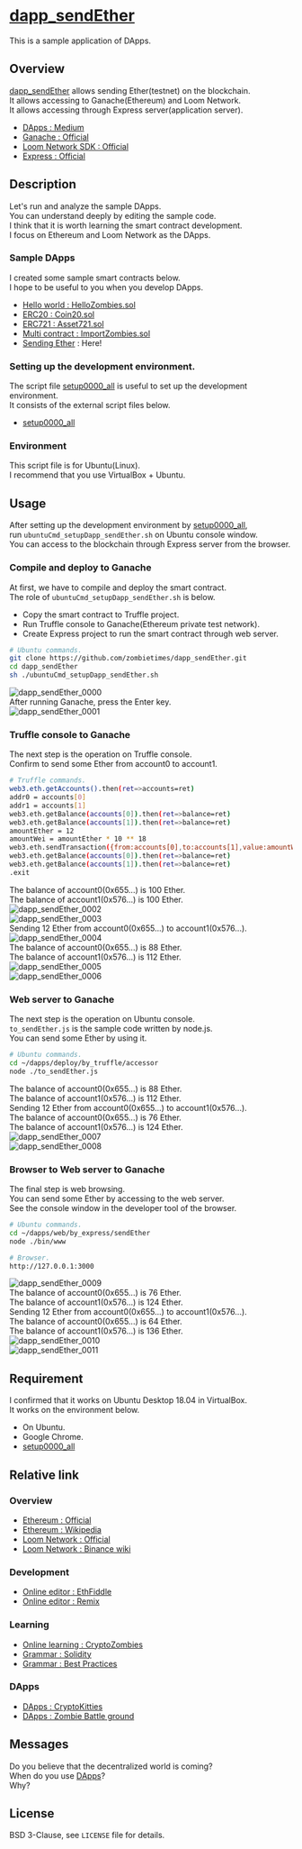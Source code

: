 # [dapp_sendEther](https://github.com/zombietimes/dapp_sendEther)
This is a sample application of DApps.  

## Overview
[dapp_sendEther](https://github.com/zombietimes/dapp_sendEther) allows sending Ether(testnet) on the blockchain.  
It allows accessing to Ganache(Ethereum) and Loom Network.  
It allows accessing through Express server(application server).  
- [DApps : Medium](https://medium.com/swlh/understanding-dapps-decentralized-applications-8f3668ebdc9a)  
- [Ganache : Official](https://truffleframework.com/docs/ganache/overview)  
- [Loom Network SDK : Official](https://loomx.io/developers/)  
- [Express : Official](https://expressjs.com/)  

## Description
Let's run and analyze the sample DApps.  
You can understand deeply by editing the sample code.  
I think that it is worth learning the smart contract development.  
I focus on Ethereum and Loom Network as the DApps.  

### Sample DApps
I created some sample smart contracts below.  
I hope to be useful to you when you develop DApps.  
- [Hello world : HelloZombies.sol](https://github.com/zombietimes/dapp_helloWorld)
- [ERC20 : Coin20.sol](https://github.com/zombietimes/dapp_erc20)
- [ERC721 : Asset721.sol](https://github.com/zombietimes/dapp_erc721)
- [Multi contract : ImportZombies.sol](https://github.com/zombietimes/dapp_multiContract)
- [Sending Ether](https://github.com/zombietimes/dapp_sendEther) : Here!

### Setting up the development environment.
The script file [setup0000_all](https://github.com/zombietimes/setup0000_all) is useful to set up the development environment.  
It consists of the external script files below.  
- [setup0000_all](https://github.com/zombietimes/setup0000_all)  

### Environment
This script file is for Ubuntu(Linux).  
I recommend that you use VirtualBox + Ubuntu.  

## Usage
After setting up the development environment by [setup0000_all](https://github.com/zombietimes/setup0000_all),  
run `ubuntuCmd_setupDapp_sendEther.sh` on Ubuntu console window.  
You can access to the blockchain through Express server from the browser.  

### Compile and deploy to Ganache
At first, we have to compile and deploy the smart contract.  
The role of `ubuntuCmd_setupDapp_sendEther.sh` is below.  
- Copy the smart contract to Truffle project.
- Run Truffle console to Ganache(Ethereum private test network).
- Create Express project to run the smart contract through web server.
```sh
# Ubuntu commands.
git clone https://github.com/zombietimes/dapp_sendEther.git
cd dapp_sendEther
sh ./ubuntuCmd_setupDapp_sendEther.sh
```
![dapp_sendEther_0000](https://user-images.githubusercontent.com/50263232/57186743-d3d2fd00-6f1f-11e9-81e4-868e19b5d289.png)  
After running Ganache, press the Enter key.  
![dapp_sendEther_0001](https://user-images.githubusercontent.com/50263232/57186747-e0efec00-6f1f-11e9-993b-c6f3527a34d8.png)  

### Truffle console to Ganache
The next step is the operation on Truffle console.  
Confirm to send some Ether from account0 to account1.  
```sh
# Truffle commands.
web3.eth.getAccounts().then(ret=>accounts=ret)
addr0 = accounts[0]
addr1 = accounts[1]
web3.eth.getBalance(accounts[0]).then(ret=>balance=ret)
web3.eth.getBalance(accounts[1]).then(ret=>balance=ret)
amountEther = 12
amountWei = amountEther * 10 ** 18
web3.eth.sendTransaction({from:accounts[0],to:accounts[1],value:amountWei})
web3.eth.getBalance(accounts[0]).then(ret=>balance=ret)
web3.eth.getBalance(accounts[1]).then(ret=>balance=ret)
.exit
```
The balance of account0(0x655...) is 100 Ether.  
The balance of account1(0x576...) is 100 Ether.  
![dapp_sendEther_0002](https://user-images.githubusercontent.com/50263232/57186749-ecdbae00-6f1f-11e9-9bcc-1122f0f520c0.png)  
![dapp_sendEther_0003](https://user-images.githubusercontent.com/50263232/57186750-f8c77000-6f1f-11e9-8a0c-bf457a3ad27d.png)  
Sending 12 Ether from account0(0x655...) to account1(0x576...).  
![dapp_sendEther_0004](https://user-images.githubusercontent.com/50263232/57186754-0846b900-6f20-11e9-8db7-689334986867.png)  
The balance of account0(0x655...) is 88 Ether.  
The balance of account1(0x576...) is 112 Ether.  
![dapp_sendEther_0005](https://user-images.githubusercontent.com/50263232/57186757-14cb1180-6f20-11e9-9593-2186718a6f8b.png)  
![dapp_sendEther_0006](https://user-images.githubusercontent.com/50263232/57186760-1f85a680-6f20-11e9-9401-6f83b896f649.png)  

### Web server to Ganache
The next step is the operation on Ubuntu console.  
`to_sendEther.js` is the sample code written by node.js.  
You can send some Ether by using it.  
```sh
# Ubuntu commands.
cd ~/dapps/deploy/by_truffle/accessor
node ./to_sendEther.js
```
The balance of account0(0x655...) is 88 Ether.  
The balance of account1(0x576...) is 112 Ether.  
Sending 12 Ether from account0(0x655...) to account1(0x576...).  
The balance of account0(0x655...) is 76 Ether.  
The balance of account1(0x576...) is 124 Ether.  
![dapp_sendEther_0007](https://user-images.githubusercontent.com/50263232/57186763-2c09ff00-6f20-11e9-936c-f6d3e6ba2ed7.png)  
![dapp_sendEther_0008](https://user-images.githubusercontent.com/50263232/57186767-35936700-6f20-11e9-9fd2-43d823a385dc.png)  

### Browser to Web server to Ganache
The final step is web browsing.  
You can send some Ether by accessing to the web server.  
See the console window in the developer tool of the browser.  
```sh
# Ubuntu commands.
cd ~/dapps/web/by_express/sendEther
node ./bin/www
```
```sh
# Browser.
http://127.0.0.1:3000
```
![dapp_sendEther_0009](https://user-images.githubusercontent.com/50263232/57186773-4217bf80-6f20-11e9-992d-946badef5c58.png)  
The balance of account0(0x655...) is 76 Ether.  
The balance of account1(0x576...) is 124 Ether.  
Sending 12 Ether from account0(0x655...) to account1(0x576...).  
The balance of account0(0x655...) is 64 Ether.  
The balance of account1(0x576...) is 136 Ether.  
![dapp_sendEther_0010](https://user-images.githubusercontent.com/50263232/57186776-4e038180-6f20-11e9-9183-72b810139373.png)  
![dapp_sendEther_0011](https://user-images.githubusercontent.com/50263232/57186778-5956ad00-6f20-11e9-9889-b5064d06bd0a.png)  

## Requirement
I confirmed that it works on Ubuntu Desktop 18.04 in VirtualBox.  
It works on the environment below.  
- On Ubuntu.
- Google Chrome.
- [setup0000_all](https://github.com/zombietimes/setup0000_all)

## Relative link
### Overview
- [Ethereum : Official](https://www.ethereum.org/)
- [Ethereum : Wikipedia](https://en.wikipedia.org/wiki/Ethereum)
- [Loom Network : Official](https://loomx.io/)
- [Loom Network : Binance wiki](https://info.binance.com/en/currencies/loom-network)

### Development
- [Online editor : EthFiddle](https://ethfiddle.com/)
- [Online editor : Remix](https://remix.ethereum.org/)

### Learning
- [Online learning : CryptoZombies](https://cryptozombies.io/)
- [Grammar : Solidity](https://solidity.readthedocs.io/)
- [Grammar : Best Practices](https://github.com/ConsenSys/smart-contract-best-practices)

### DApps
- [DApps : CryptoKitties](https://www.cryptokitties.co/)
- [DApps : Zombie Battle ground](https://loom.games/en/)

## Messages
Do you believe that the decentralized world is coming?  
When do you use [DApps](https://en.wikipedia.org/wiki/Decentralized_application)?  
Why?  

## License
BSD 3-Clause, see `LICENSE` file for details.  

